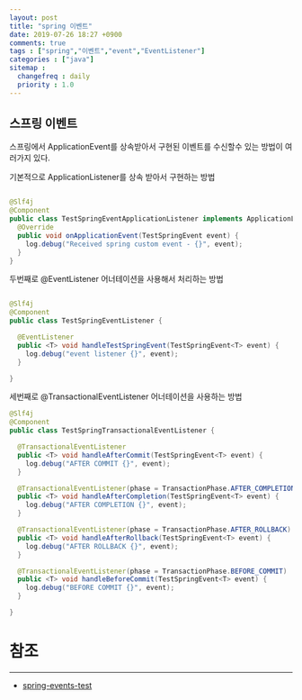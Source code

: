 ```yaml
---
layout: post
title: "spring 이벤트"
date: 2019-07-26 18:27 +0900
comments: true
tags : ["spring","이벤트","event","EventListener"]
categories : ["java"]
sitemap :
  changefreq : daily
  priority : 1.0
---
```

 
## 스프링 이벤트 

스프링에서 ApplicationEvent를 상속받아서 구현된 이벤트를 수신할수 있는 방법이 여러가지 있다.

기본적으로 ApplicationListener를 상속 받아서 구현하는 방법

```java

@Slf4j
@Component
public class TestSpringEventApplicationListener implements ApplicationListener<TestSpringEvent> {
  @Override
  public void onApplicationEvent(TestSpringEvent event) {
    log.debug("Received spring custom event - {}", event);
  }
}

```

두번째로 @EventListener 어너테이션을 사용해서 처리하는 방법

```java

@Slf4j
@Component
public class TestSpringEventListener {

  @EventListener
  public <T> void handleTestSpringEvent(TestSpringEvent<T> event) {
    log.debug("event listener {}", event);
  }

}

```

세번째로 @TransactionalEventListener 어너테이션을 사용하는 방법 

```java
@Slf4j
@Component
public class TestSpringTransactionalEventListener {

  @TransactionalEventListener
  public <T> void handleAfterCommit(TestSpringEvent<T> event) {
    log.debug("AFTER COMMIT {}", event);
  }

  @TransactionalEventListener(phase = TransactionPhase.AFTER_COMPLETION)
  public <T> void handleAfterCompletion(TestSpringEvent<T> event) {
    log.debug("AFTER COMPLETION {}", event);
  }

  @TransactionalEventListener(phase = TransactionPhase.AFTER_ROLLBACK)
  public <T> void handleAfterRollback(TestSpringEvent<T> event) {
    log.debug("AFTER ROLLBACK {}", event);
  }

  @TransactionalEventListener(phase = TransactionPhase.BEFORE_COMMIT)
  public <T> void handleBeforeCommit(TestSpringEvent<T> event) {
    log.debug("BEFORE COMMIT {}", event);
  }

}

```

# 참조
-----

* [spring-events-test](https://github.com/sejoung/spring-events-test/)

